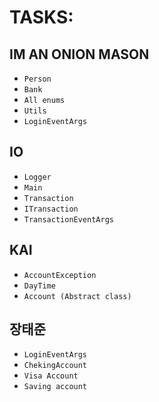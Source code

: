 # TASKS:
## IM AN ONION MASON
* `Person`
* `Bank`
* `All enums`
* `Utils`
* `LoginEventArgs`

## IO
* `Logger`
* `Main`
* `Transaction`
* `ITransaction`
* `TransactionEventArgs`

## KAI
* `AccountException`
* `DayTime`
* `Account (Abstract class)`

## 장태준
* `LoginEventArgs`
* `ChekingAccount`
* `Visa Account`
* `Saving account`
